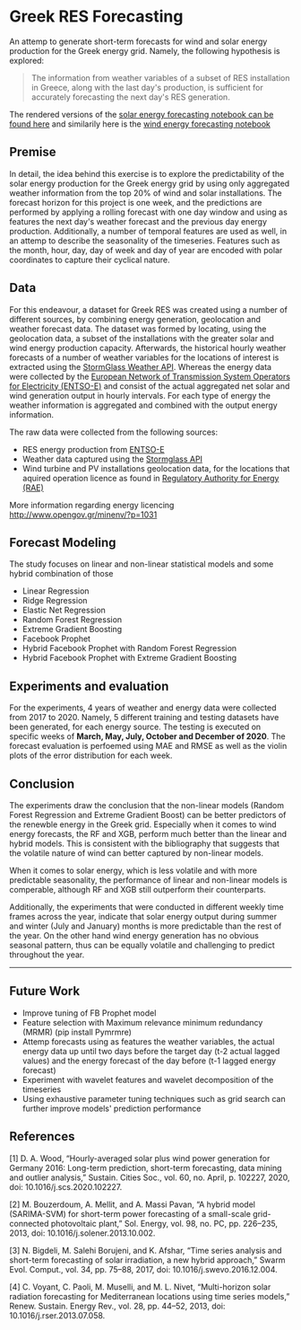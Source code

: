 # Greek RES Forecasting

An attemp to generate short-term forecasts for wind and solar energy production for the Greek energy grid. Namely, the following hypothesis is explored:
> The information from weather variables of a subset of RES installation in Greece, along with the last day's production, is sufficient for accurately forecasting the next day's RES generation.

The rendered versions of the [solar energy forecasting notebook can be found here](https://nbviewer.jupyter.org/github/arvartho/greek-res-forecasting-project/blob/main/RES%20Forecasting%20-%20Solar%20Power%20Forecasting.ipynb) and similarily here is the [wind energy forecasting notebook](https://nbviewer.jupyter.org/github/arvartho/greek-res-forecasting-project/blob/main/RES%20Forecasting%20-%20Wind%20Power%20Forecasting.ipynb)

## Premise
In detail, the idea behind this exercise is to explore the predictability of the solar energy production for the Greek energy grid by using only aggregated weather information from the top 20% of wind and solar installations. The forecast horizon for this project is one week, and the predictions are performed by applying a rolling forecast with one day window and using as features the next day's weather forecast and the previous day energy production. Additionally, a number of temporal features are used as well, in an attemp to describe the seasonality of the timeseries. Features such as the month, hour, day, day of week and day of year are encoded with polar coordinates to capture their cyclical nature.


## Data
For this endeavour, a dataset for Greek RES was created using a number of different sources, by combining energy generation, geolocation and weather forecast data. The dataset was formed by locating, using the geolocation data, a subset of the installations with the greater solar and wind energy production capacity. Afterwards, the historical hourly weather forecasts of a number of weather variables for the locations of interest is extracted using the [StormGlass Weather API](https://docs.stormglass.io/#/weather?id=point-request). Whereas the energy data were collected by the [European Network of Transmission System Operators for Electricity (ENTSO-E)](https://transparency.entsoe.eu/load-domain/r2/totalLoadR2/show) and consist of the actual aggregated net solar and wind generation output in hourly intervals. For each type of energy the weather information is aggregated and combined with the output energy information.

The raw data were collected from the following sources:

* RES energy production from [ENTSO-E](https://transparency.entsoe.eu/load-domain/r2/totalLoadR2/show)
* Weather data captured using the [Stormglass API](https://docs.stormglass.io/#/weather?id=point-request)
* Wind turbine and PV installations geolocation data, for the locations that aquired operation licence as found in [Regulatory Authority for Energy (RAE)](https://geo.rae.gr/)

More information regarding energy licencing http://www.opengov.gr/minenv/?p=1031

## Forecast Modeling
The study focuses on linear and non-linear statistical models and some hybrid combination of those
* Linear Regression
* Ridge Regression
* Elastic Net Regression
* Random Forest Regression
* Extreme Gradient Boosting
* Facebook Prophet
* Hybrid Facebook Prophet with Random Forest Regression
* Hybrid Facebook Prophet with Extreme Gradient Boosting

## Experiments and evaluation
For the experiments, 4 years of weather and energy data were collected from 2017 to 2020. Namely, 5 different training and testing datasets have been generated, for each energy source. The testing is executed on specific weeks of **March, May, July, October and December of 2020**. The forecast evaluation is perfoemed using MAE and RMSE as well as the violin plots of the error distribution for each week.

## Conclusion
The experiments draw the conclusion that the non-linear models (Random Forest Regression and Extreme Gradient Boost) can be better predictors of the renewble energy in the Greek grid. Especially when it comes to wind energy forecasts, the RF and XGB, perform much better than the linear and hybrid models. This is consistent with the bibliography that suggests that the volatile nature of wind can better captured by non-linear models.

When it comes to solar energy, which is less volatile and with more predictable seasonality, the performance of linear and non-linear models is comperable, although RF and XGB still outperform their counterparts. 

Additionally, the experiments that were conducted in different weekly time frames across the year, indicate that solar energy output during summer and winter (July and January) months is more predictable than the rest of the year. On the other hand wind energy generation has no obvious seasonal pattern, thus can be equally volatile and challenging to predict throughout the year.

---

## Future Work
* Improve tuning of FB Prophet model
* Feature selection with Maximum relevance minimum redundancy (MRMR) (pip install Pymrmre)
* Attemp forecasts using as features the weather variables, the actual energy data up until two days before the target day (t-2 actual lagged values) and the energy forecast of the day before (t-1 lagged energy forecast)
* Experiment with wavelet features and wavelet decomposition of the timeseries
* Using exhaustive parameter tuning techniques such as grid search can further improve models' prediction performance

## References
[1] D. A. Wood, “Hourly-averaged solar plus wind power generation for Germany 2016: Long-term prediction, short-term forecasting, data mining and outlier analysis,” Sustain. Cities Soc., vol. 60, no. April, p. 102227, 2020, doi: 10.1016/j.scs.2020.102227.

[2] M. Bouzerdoum, A. Mellit, and A. Massi Pavan, “A hybrid model (SARIMA-SVM) for short-term power forecasting of a small-scale grid-connected photovoltaic plant,” Sol. Energy, vol. 98, no. PC, pp. 226–235, 2013, doi: 10.1016/j.solener.2013.10.002.

[3] N. Bigdeli, M. Salehi Borujeni, and K. Afshar, “Time series analysis and short-term forecasting of solar irradiation, a new hybrid approach,” Swarm Evol. Comput., vol. 34, pp. 75–88, 2017, doi: 10.1016/j.swevo.2016.12.004.

[4] C. Voyant, C. Paoli, M. Muselli, and M. L. Nivet, “Multi-horizon solar radiation forecasting for Mediterranean locations using time series models,” Renew. Sustain. Energy Rev., vol. 28, pp. 44–52, 2013, doi: 10.1016/j.rser.2013.07.058.
